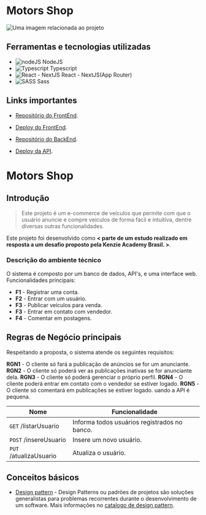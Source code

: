 # Motors Shop
<fig>
<img src="https://rockcontent.com/br/wp-content/uploads/sites/2/elementor/thumbs/modelo-de-projeto-p2he6clp7uhmwqd16ikv9jgz30a5liixoon908hej0.png" alt="Uma imagem relacionada ao projeto">
</fig>

## Ferramentas e tecnologias utilizadas
* <img src="https://user-images.githubusercontent.com/25181517/183568594-85e280a7-0d7e-4d1a-9028-c8c2209e073c.png" alt="nodeJS"> NodeJS
* <img src="https://user-images.githubusercontent.com/25181517/183890598-19a0ac2d-e88a-4005-a8df-1ee36782fde1.png" alt="Typescript"> Typescript
* <img src="https://user-images.githubusercontent.com/25181517/183897015-94a058a6-b86e-4e42-a37f-bf92061753e5.png" alt="React - NextJS"> React - NextJS(App Router)
* <img src="https://user-images.githubusercontent.com/25181517/192158956-48192682-23d5-4bfc-9dfb-6511ade346bc.png" alt="SASS"> Sass

## Links importantes
* [Repositório do FrontEnd](https://github.com/grupo32-t14-gustavo/frontend).
* [Deploy do FrontEnd](https://github.com/grupo32-t14-gustavo/frontend).
  
* [Repositório do BackEnd](https://github.com/grupo32-t14-gustavo/backend).
* [Deploy da API](https://motorsshop-w0l3.onrender.com).

# Motors Shop

## Introdução

> Este projeto é um e-commerce de veículos que permite com que o usuário anuncie e compre veículos
> de forma fácil e intuitiva, dentre diversas outras funcionalidades.

Este projeto foi desenvolvido como **< parte de um estudo realizado em resposta a um desafio proposto pela Kenzie Academy Brasil. >**.  

### Descrição do ambiente técnico

O sistema é composto por um banco de dados, API's, e uma interface web. Funcionalidades principais:

* **F1** - Registrar uma conta.
* **F2** - Entrar com um usuário.
* **F3** - Publicar veículos para venda.
* **F3** - Entrar em contato com vendedor.
* **F4** - Comentar em postagens.

## Regras de Negócio principais

Respeitando a proposta, o sistema atende os seguintes requisitos:

**RGN1** -  O cliente só fará a publicação de anúncios se for um anunciante.
**RGN2** -  O cliente só poderá ver as publicações inativas se for anunciante dela.
**RGN3** -  O cliente só poderá gerenciar o próprio perfil.
**RGN4** -  O cliente poderá entrar em contato com o vendedor se estiver logado.
**RGN5** -  O cliente só comentará em publicações se estiver logado.
uando a API é pequena.

| Nome | Funcionalidade|
|------|--------------|
|```GET``` /listarUsuario|Informa todos usuários registrados no banco.|
|```POST``` /insereUsuario|Insere um novo usuário.|
|```PUT``` /atualizaUsuario|Atualiza o usuário.|

## Conceitos básicos
* [Design pattern](https://www.opus-software.com.br/design-patterns/) - Design Patterns ou padrões de projetos são soluções generalistas para problemas recorrentes durante o desenvolvimento de um software. Mais informações no [catalogo de design pattern](https://refactoring.guru/design-patterns). 
